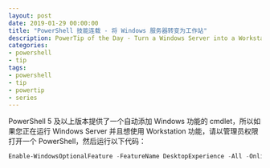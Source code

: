 ```yaml
---
layout: post
date: 2019-01-29 00:00:00
title: "PowerShell 技能连载 - 将 Windows 服务器转变为工作站"
description: PowerTip of the Day - Turn a Windows Server into a Workstation
categories:
- powershell
- tip
tags:
- powershell
- tip
- powertip
- series
---
```

PowerShell 5 及以上版本提供了一个自动添加 Windows 功能的 cmdlet，所以如果您正在运行 Windows Server 并且想使用 Workstation 功能，请以管理员权限打开一个 PowerShell，然后运行以下代码：

```powershell
Enable-WindowsOptionalFeature -FeatureName DesktopExperience -All -Online -NoRestart 
```

<!--本文国际来源：[Turn a Windows Server into a Workstation](https://community.idera.com/database-tools/powershell/powertips/b/tips/posts/turn-a-windows-server-into-a-workstation)-->
